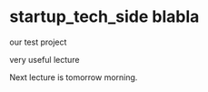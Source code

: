 startup_tech_side
blabla
=================

our test project

very useful lecture

Next lecture is tomorrow morning. 


